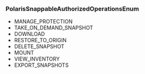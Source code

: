 ### PolarisSnappableAuthorizedOperationsEnum
- MANAGE_PROTECTION
- TAKE_ON_DEMAND_SNAPSHOT
- DOWNLOAD
- RESTORE_TO_ORIGIN
- DELETE_SNAPSHOT
- MOUNT
- VIEW_INVENTORY
- EXPORT_SNAPSHOTS
